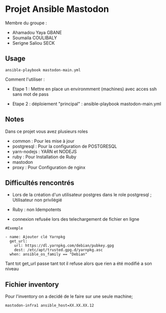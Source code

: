 # Projet Ansible Mastodon 

Membre du groupe : 
- Ahamadou Yaya GBANE
- Soumaila COULIBALY
- Serigne Saliou SECK


## Usage

```
ansible-playbook mastodon-main.yml
```
Comment l'utiliser : 

- Etape 1 : Mettre en place un environmment (machines) avec    acces ssh sans mot de pass
                

- Etape 2 : déploiement "principal" : 
                  ansible-playbook mastodon-main.yml

## Notes

Dans ce projet vous avez plusieurs roles

- common : Pour les mise à jour  
- postgresql : Pour la configuration de POSTGRESQL
- yarn-nodejs : YARN et NODEJS 
- ruby : Pour Installation de Ruby
- mastodon
- proxy : Pour Configuration de nginx



## Difficultés rencontrés 

- Lors de la création d'un utilisateur postgres dans le role postgresql ; Utilisateur non privilégié

- Ruby : non Idempotents

- connexion refusée lors des telechargement de fichier en ligne 

```
#Exemple 

- name: Ajouter clé Yarnpkg
  get_url:
    url: https://dl.yarnpkg.com/debian/pubkey.gpg
    dest: /etc/apt/trusted.gpg.d/yarnpkg.asc
  when: ansible_os_family == "Debian"

```
Tant tot get_url passe tant tot il refuse alors que rien a été modifié a son niveau 


## Fichier inventory 

Pour l'inventory on a decidé de le faire sur une seule machine;

```
mastodon-infra1 ansible_host=XX.XX.XX.12
```

